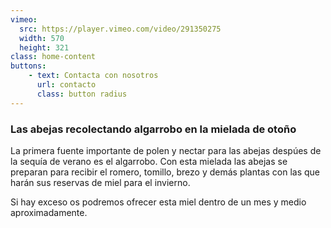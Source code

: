 ```yaml
---
vimeo:
  src: https://player.vimeo.com/video/291350275
  width: 570
  height: 321
class: home-content
buttons:
    - text: Contacta con nosotros
      url: contacto
      class: button radius
---
```


### Las abejas recolectando algarrobo en la mielada de otoño

La primera fuente importante de polen y nectar para las abejas despúes de la sequía de verano es el algarrobo. Con esta mielada las abejas se preparan para recibir el romero, tomillo, brezo y demás plantas con las que harán sus reservas de miel para el invierno.

Si hay exceso os podremos ofrecer esta miel dentro de un mes y medio aproximadamente.
